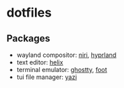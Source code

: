 # dotfiles

## Packages

- wayland compositor: [niri](https://github.com/YaLTeR/niri), [hyprland](https://github.com/hyprwm/Hyprland)
- text editor: [helix](https://github.com/helix-editor/helix)
- terminal emulator: [ghostty](https://github.com/ghostty-org/ghostty), [foot](https://codeberg.org/dnkl/foot)
- tui file manager: [yazi](https://github.com/sxyazi/yazi)
